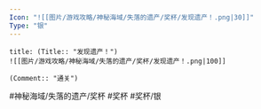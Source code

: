 ```yaml
---
Icon: "![[图片/游戏攻略/神秘海域/失落的遗产/奖杯/发现遗产！.png|30]]"
Type: "银"
---
```

```ad-common-silver-trophy
title: (Title:: "发现遗产！")
![[图片/游戏攻略/神秘海域/失落的遗产/奖杯/发现遗产！.png|100]]

(Comment:: "通关")
```

#神秘海域/失落的遗产/奖杯 #奖杯 #奖杯/银
